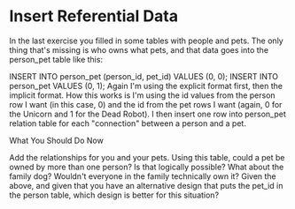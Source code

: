 # Insert Referential Data

In the last exercise you filled in some tables with people and pets. The only thing that's missing is who owns what pets, and that data goes into the person_pet table like this:

INSERT INTO person_pet (person_id, pet_id) VALUES (0, 0);
INSERT INTO person_pet VALUES (0, 1);
Again I'm using the explicit format first, then the implicit format. How this works is I'm using the id values from the person row I want (in this case, 0) and the id from the pet rows I want (again, 0 for the Unicorn and 1 for the Dead Robot). I then insert one row into person_pet relation table for each "connection" between a person and a pet.

What You Should Do Now

Add the relationships for you and your pets.
Using this table, could a pet be owned by more than one person? Is that logically possible? What about the family dog? Wouldn't everyone in the family technically own it?
Given the above, and given that you have an alternative design that puts the pet_id in the person table, which design is better for this situation?